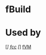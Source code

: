 # fBuild
Used by
==================
[*] [fcc](https://github.com/theffps/fcc) 
[*] [fVM](https://github.com/theffps/fVM) 